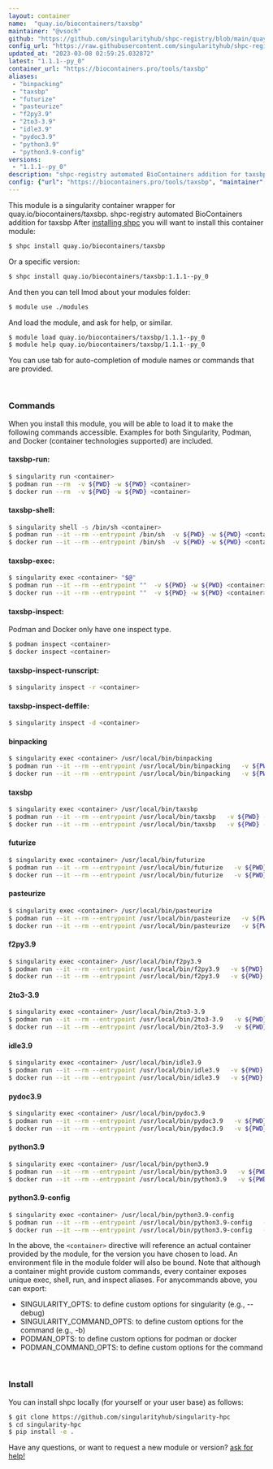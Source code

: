 ```yaml
---
layout: container
name:  "quay.io/biocontainers/taxsbp"
maintainer: "@vsoch"
github: "https://github.com/singularityhub/shpc-registry/blob/main/quay.io/biocontainers/taxsbp/container.yaml"
config_url: "https://raw.githubusercontent.com/singularityhub/shpc-registry/main/quay.io/biocontainers/taxsbp/container.yaml"
updated_at: "2023-03-08 02:59:25.032872"
latest: "1.1.1--py_0"
container_url: "https://biocontainers.pro/tools/taxsbp"
aliases:
 - "binpacking"
 - "taxsbp"
 - "futurize"
 - "pasteurize"
 - "f2py3.9"
 - "2to3-3.9"
 - "idle3.9"
 - "pydoc3.9"
 - "python3.9"
 - "python3.9-config"
versions:
 - "1.1.1--py_0"
description: "shpc-registry automated BioContainers addition for taxsbp"
config: {"url": "https://biocontainers.pro/tools/taxsbp", "maintainer": "@vsoch", "description": "shpc-registry automated BioContainers addition for taxsbp", "latest": {"1.1.1--py_0": "sha256:9080e25d7e311d9ec7c30cb9b4c0a7cf7da9c3d1bc6378144e8f0494d07c258d"}, "tags": {"1.1.1--py_0": "sha256:9080e25d7e311d9ec7c30cb9b4c0a7cf7da9c3d1bc6378144e8f0494d07c258d"}, "docker": "quay.io/biocontainers/taxsbp", "aliases": {"binpacking": "/usr/local/bin/binpacking", "taxsbp": "/usr/local/bin/taxsbp", "futurize": "/usr/local/bin/futurize", "pasteurize": "/usr/local/bin/pasteurize", "f2py3.9": "/usr/local/bin/f2py3.9", "2to3-3.9": "/usr/local/bin/2to3-3.9", "idle3.9": "/usr/local/bin/idle3.9", "pydoc3.9": "/usr/local/bin/pydoc3.9", "python3.9": "/usr/local/bin/python3.9", "python3.9-config": "/usr/local/bin/python3.9-config"}}
---
```


This module is a singularity container wrapper for quay.io/biocontainers/taxsbp.
shpc-registry automated BioContainers addition for taxsbp
After [installing shpc](#install) you will want to install this container module:


```bash
$ shpc install quay.io/biocontainers/taxsbp
```

Or a specific version:

```bash
$ shpc install quay.io/biocontainers/taxsbp:1.1.1--py_0
```

And then you can tell lmod about your modules folder:

```bash
$ module use ./modules
```

And load the module, and ask for help, or similar.

```bash
$ module load quay.io/biocontainers/taxsbp/1.1.1--py_0
$ module help quay.io/biocontainers/taxsbp/1.1.1--py_0
```

You can use tab for auto-completion of module names or commands that are provided.

<br>

### Commands

When you install this module, you will be able to load it to make the following commands accessible.
Examples for both Singularity, Podman, and Docker (container technologies supported) are included.

#### taxsbp-run:

```bash
$ singularity run <container>
$ podman run --rm  -v ${PWD} -w ${PWD} <container>
$ docker run --rm  -v ${PWD} -w ${PWD} <container>
```

#### taxsbp-shell:

```bash
$ singularity shell -s /bin/sh <container>
$ podman run --it --rm --entrypoint /bin/sh  -v ${PWD} -w ${PWD} <container>
$ docker run --it --rm --entrypoint /bin/sh  -v ${PWD} -w ${PWD} <container>
```

#### taxsbp-exec:

```bash
$ singularity exec <container> "$@"
$ podman run --it --rm --entrypoint ""  -v ${PWD} -w ${PWD} <container> "$@"
$ docker run --it --rm --entrypoint ""  -v ${PWD} -w ${PWD} <container> "$@"
```

#### taxsbp-inspect:

Podman and Docker only have one inspect type.

```bash
$ podman inspect <container>
$ docker inspect <container>
```

#### taxsbp-inspect-runscript:

```bash
$ singularity inspect -r <container>
```

#### taxsbp-inspect-deffile:

```bash
$ singularity inspect -d <container>
```


#### binpacking

```bash
$ singularity exec <container> /usr/local/bin/binpacking
$ podman run --it --rm --entrypoint /usr/local/bin/binpacking   -v ${PWD} -w ${PWD} <container> -c " $@"
$ docker run --it --rm --entrypoint /usr/local/bin/binpacking   -v ${PWD} -w ${PWD} <container> -c " $@"
```


#### taxsbp

```bash
$ singularity exec <container> /usr/local/bin/taxsbp
$ podman run --it --rm --entrypoint /usr/local/bin/taxsbp   -v ${PWD} -w ${PWD} <container> -c " $@"
$ docker run --it --rm --entrypoint /usr/local/bin/taxsbp   -v ${PWD} -w ${PWD} <container> -c " $@"
```


#### futurize

```bash
$ singularity exec <container> /usr/local/bin/futurize
$ podman run --it --rm --entrypoint /usr/local/bin/futurize   -v ${PWD} -w ${PWD} <container> -c " $@"
$ docker run --it --rm --entrypoint /usr/local/bin/futurize   -v ${PWD} -w ${PWD} <container> -c " $@"
```


#### pasteurize

```bash
$ singularity exec <container> /usr/local/bin/pasteurize
$ podman run --it --rm --entrypoint /usr/local/bin/pasteurize   -v ${PWD} -w ${PWD} <container> -c " $@"
$ docker run --it --rm --entrypoint /usr/local/bin/pasteurize   -v ${PWD} -w ${PWD} <container> -c " $@"
```


#### f2py3.9

```bash
$ singularity exec <container> /usr/local/bin/f2py3.9
$ podman run --it --rm --entrypoint /usr/local/bin/f2py3.9   -v ${PWD} -w ${PWD} <container> -c " $@"
$ docker run --it --rm --entrypoint /usr/local/bin/f2py3.9   -v ${PWD} -w ${PWD} <container> -c " $@"
```


#### 2to3-3.9

```bash
$ singularity exec <container> /usr/local/bin/2to3-3.9
$ podman run --it --rm --entrypoint /usr/local/bin/2to3-3.9   -v ${PWD} -w ${PWD} <container> -c " $@"
$ docker run --it --rm --entrypoint /usr/local/bin/2to3-3.9   -v ${PWD} -w ${PWD} <container> -c " $@"
```


#### idle3.9

```bash
$ singularity exec <container> /usr/local/bin/idle3.9
$ podman run --it --rm --entrypoint /usr/local/bin/idle3.9   -v ${PWD} -w ${PWD} <container> -c " $@"
$ docker run --it --rm --entrypoint /usr/local/bin/idle3.9   -v ${PWD} -w ${PWD} <container> -c " $@"
```


#### pydoc3.9

```bash
$ singularity exec <container> /usr/local/bin/pydoc3.9
$ podman run --it --rm --entrypoint /usr/local/bin/pydoc3.9   -v ${PWD} -w ${PWD} <container> -c " $@"
$ docker run --it --rm --entrypoint /usr/local/bin/pydoc3.9   -v ${PWD} -w ${PWD} <container> -c " $@"
```


#### python3.9

```bash
$ singularity exec <container> /usr/local/bin/python3.9
$ podman run --it --rm --entrypoint /usr/local/bin/python3.9   -v ${PWD} -w ${PWD} <container> -c " $@"
$ docker run --it --rm --entrypoint /usr/local/bin/python3.9   -v ${PWD} -w ${PWD} <container> -c " $@"
```


#### python3.9-config

```bash
$ singularity exec <container> /usr/local/bin/python3.9-config
$ podman run --it --rm --entrypoint /usr/local/bin/python3.9-config   -v ${PWD} -w ${PWD} <container> -c " $@"
$ docker run --it --rm --entrypoint /usr/local/bin/python3.9-config   -v ${PWD} -w ${PWD} <container> -c " $@"
```



In the above, the `<container>` directive will reference an actual container provided
by the module, for the version you have chosen to load. An environment file in the
module folder will also be bound. Note that although a container
might provide custom commands, every container exposes unique exec, shell, run, and
inspect aliases. For anycommands above, you can export:

 - SINGULARITY_OPTS: to define custom options for singularity (e.g., --debug)
 - SINGULARITY_COMMAND_OPTS: to define custom options for the command (e.g., -b)
 - PODMAN_OPTS: to define custom options for podman or docker
 - PODMAN_COMMAND_OPTS: to define custom options for the command

<br>

### Install

You can install shpc locally (for yourself or your user base) as follows:

```bash
$ git clone https://github.com/singularityhub/singularity-hpc
$ cd singularity-hpc
$ pip install -e .
```

Have any questions, or want to request a new module or version? [ask for help!](https://github.com/singularityhub/singularity-hpc/issues)